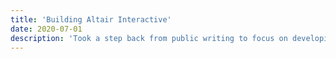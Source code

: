 ```yaml
---
title: 'Building Altair Interactive'
date: 2020-07-01
description: 'Took a step back from public writing to focus on developing Altair Interactive, a more mindful alternative to existing streaming platforms. This period was marked by intense development and community building behind the scenes.'
---
```

